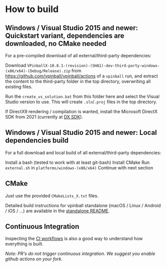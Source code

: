 # How to build

## Windows / Visual Studio 2015 and newer: Quickstart variant, dependencies are downloaded, no CMake needed

For a pre-compiled download of all external/third-party dependencies:

Download `VPinballX-10.8.1-(revision)-(SHA1)-dev-third-party-windows-(x86/x64)-(Debug/Release).zip` from https://github.com/vpinball/vpinball/actions of a `vpinball` run,
and extract the content to the third-party folder in the top directory, overwriting all existing files.

Run the `create_vs_solution.bat` from this folder here and select the Visual Studio version to use. This will create `.sln`/`.proj` files in the top directory.

If DirectX9 rendering / compilation is wanted, install the Microsoft DirectX SDK from 2021 (currently at [DX SDK](https://www.microsoft.com/en-us/download/details.aspx?id=6812)).

## Windows / Visual Studio 2015 and newer: Local dependencies build

For a full download and local build of all external/third-party dependencies:

Install a bash (tested to work with at least git-bash)
Install CMake
Run `external.sh` in `platforms/windows-(x86/x64)`
Continue with next section

## CMake

Just use the provided `CMakeLists_X.txt` files.

Detailed build instructions for vpinball standalone (macOS / Linux / Android / iOS / ...) are available in the [standalone README](../standalone/README.md#compiling).

## Continuous Integration

Inspecting the [CI workflows](../.github/workflows) is also a good way to understand how everything is built.

*Note: PR's do not trigger continuous integration. We suggest you enable github actions on your fork.*
